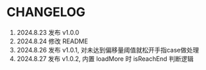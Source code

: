 # CHANGELOG
1. 2024.8.23 发布 v1.0.0 
2. 2024.8.24 修改 README
3. 2024.8.26 发布 v1.0.1, 对未达到偏移量阈值就松开手指case做处理
4. 2024.8.27 发布 v1.0.2, 内置 loadMore 时 isReachEnd 判断逻辑